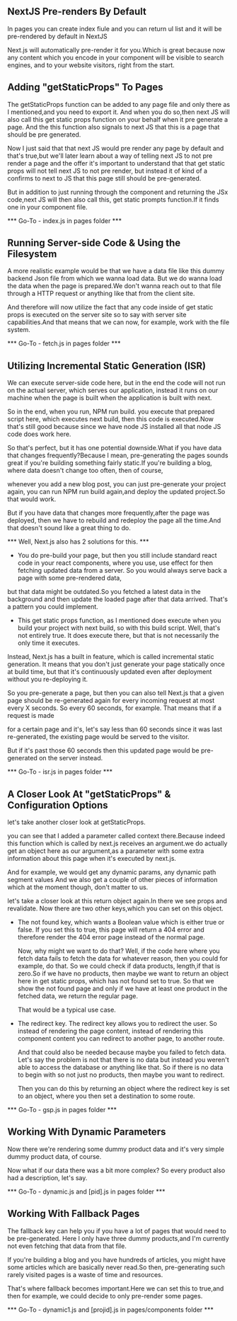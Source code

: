 ## NextJS Pre-renders By Default

In pages you can create  index fiule and you can return ul list and it will be pre-rendered by default in NextJS 

Next.js will automatically pre-render it for you.Which is great because now any content which you encode in your component
will be visible to search engines, and to your website visitors, right from the start.

## Adding "getStaticProps" To Pages

The getStaticProps function can be added to any page file
and only there as I mentioned,and you need to export it.
And when you do so,then next JS will also call this get static props function on your behalf when it pre generate a page.
And the this function also signals to next JS that this is a page that should be pre generated.

Now I just said that that next JS would pre render any page by default and that's true,but we'll later learn about a way of telling next JS to not pre render a page and the offer it's important to understand that that get static props will not tell next JS to not pre render, but instead it of kind of a confirms to next to JS that this page still should be pre-generated.

But in addition to just running through the component and returning the JSx code,next JS will then also call this,
get static prompts function.If it finds one in your component file.

*** Go-To - index.js in pages folder ***

## Running Server-side Code & Using the Filesystem

A more realistic example would be that we have a data file
like this dummy backend Json file from which we wanna load data.
But we do wanna load the data when the page is prepared.We don't wanna reach out to that file through a HTTP request or anything like that from the client site.

And therefore will now utilize the fact that any code inside of get static props is executed on the server site so to say with server site capabilities.And that means that we can now, for example, work with the file system.

*** Go-To - fetch.js in pages folder ***

##  Utilizing Incremental Static Generation (ISR)

We can execute server-side code here, but in the end the code will not run on the actual server, which serves  our application, instead it runs on our machine when the page is 
built when the application is built with next.

So in the end, when you run, NPM run build. you execute that prepared script here,
which executes next build, then this code is executed.Now that's still good because since we have node JS installed all that node JS code does work here.

So that's perfect, but it has one potential downside.What if you have data that changes frequently?Because I mean, pre-generating the pages sounds great if you're building something fairly static.If you're building a blog, where data doesn't change too often, then of course,

whenever you add a new blog post, you can just pre-generate your project again,
you can run NPM run build again,and deploy the updated project.So that would work.

But if you have data that changes more frequently,after the page was deployed, then we have to rebuild and redeploy the page all the time.And that doesn't sound like a great thing to do.

*** Well, Next.js also has 2 solutions for this. ***

* You do pre-build your page, but then you still include standard react code
in your react components, where you use, use effect for then fetching updated data from a server. So you would always serve back a page with some pre-rendered data,

but that data might be outdated.So you fetched a latest data in the background and then update the loaded page after that data arrived.
That's a pattern you could implement.

* This get static props function, as I mentioned does execute when you build your project with next build, so with this build script. Well, that's not entirely true.
It does execute there, but that is not necessarily the only time it executes.

Instead, Next.js has a built in feature, which is called incremental static generation.
It means that you don't just generate your page statically once at build time,
but that it's continuously updated even after deployment without you re-deploying it.

So you pre-generate a page, but then you can also tell Next.js that a given page should be re-generated again for every incoming request at most every X seconds.
So every 60 seconds, for example.
That means that if a request is made

for a certain page and it's, let's say less than 60 seconds since it was last re-generated, the existing page would be served to the visitor.

But if it's past those 60 seconds then this updated page would be pre-generated on the server instead.

*** Go-To - isr.js in pages folder ***

## A Closer Look At "getStaticProps" & Configuration Options
let's take another closer look at getStaticProps.

you can see that I added a parameter called context there.Because indeed this function
which is called by next.js receives an argument.we do actually get an object here as our argument,as a parameter with some extra information about this page when it's executed by next.js.

And for example, we would get any dynamic params, any dynamic path segment values
And we also get a couple of other pieces of information which at the moment though, don't matter to us.

let's take a closer look at this return object again.In there we see props and revalidate.
Now there are two other keys,which you can set on this object.

* The not found key, which wants a Boolean value which is either true or false.
  If you set this to true, this page will return a 404 error and therefore render the 404 error page instead of the normal page. 
  
  Now, why might we want to do that?
  Well, if the code here where you fetch data fails to fetch the data for whatever reason, then you could for example, do that. So we could check if data products, length,if that is zero.So if we have no products, then maybe we want to return an object here in get static props, which has not found set to true. So that we show the not found page and only if we have at least one product in the fetched data, we return the regular page.
  
  That would be a typical use case.

* The redirect key.
  The redirect key allows you to redirect the user. So instead of rendering the page content,
  instead of rendering this component content you can redirect to another page, to another route. 
  
  And that could also be needed because maybe you failed to fetch data.
  Let's say the problem is not that there is no data but instead you weren't able to access the database or anything like that. So if there is no data to begin with so not just no products, then maybe you want to redirect.
  
  Then you can do this by returning an object where the redirect key is set to an object,
  where you then set a destination to some route. 

*** Go-To - gsp.js in pages folder ***

##  Working With Dynamic Parameters

Now there we're rendering some dummy product data and it's very simple dummy product data, of course. 

Now what if our data there was a bit more complex? So every product also had a description, let's say.

*** Go-To - dynamic.js and [pid].js in pages folder ***


##  Working With Fallback Pages

The fallback key can help you if you have a lot of pages that would need to be pre-generated.
Here I only have three dummy products,and I'm currently not even fetching
that data from that file.

If you're building a blog and you have hundreds of articles, you might have some articles which are basically never read.So then, pre-generating such rarely visited pages
is a waste of time and resources.

That's where fallback becomes important.Here we can set this to true,and then for example, we could decide to only pre-render some pages.

*** Go-To - dynamic1.js and [projid].js in pages/components folder ***